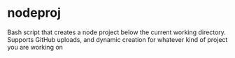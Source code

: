 # nodeproj
Bash script that creates a node project below the current working directory. Supports GitHub uploads, and dynamic creation for whatever kind of project you are working on
